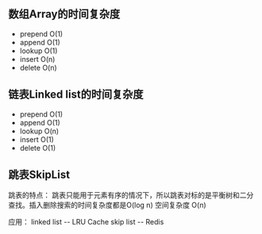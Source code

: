 ## 数组Array的时间复杂度
- prepend O(1)
- append O(1)
- lookup O(1)
- insert O(n)
- delete O(n)

## 链表Linked list的时间复杂度
- prepend O(1)
- append O(1)
- lookup O(n)
- insert O(1)
- delete O(1)

## 跳表SkipList
跳表的特点：
跳表只能用于元素有序的情况下，所以跳表对标的是平衡树和二分查找。插入删除搜索的时间复杂度都是O(log n)
空间复杂度 O(n)

应用：
linked list -- LRU Cache
skip list -- Redis
